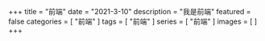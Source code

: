 +++
title = "前端"
date = "2021-3-10"
description = "我是前端"
featured = false
categories = [
  "前端"
]
tags = [
  "前端"
]
series = [
  "前端"
]
images = [
]
+++
